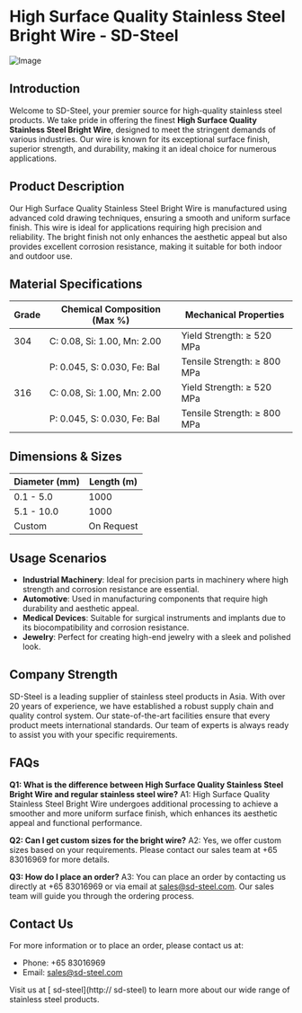 # High Surface Quality Stainless Steel Bright Wire - SD-Steel

![Image](https://github.com/user-attachments/assets/2567258e-e124-4816-932d-1809bd27ef0b)

## Introduction

Welcome to SD-Steel, your premier source for high-quality stainless steel products. We take pride in offering the finest **High Surface Quality Stainless Steel Bright Wire**, designed to meet the stringent demands of various industries. Our wire is known for its exceptional surface finish, superior strength, and durability, making it an ideal choice for numerous applications.

## Product Description

Our High Surface Quality Stainless Steel Bright Wire is manufactured using advanced cold drawing techniques, ensuring a smooth and uniform surface finish. This wire is ideal for applications requiring high precision and reliability. The bright finish not only enhances the aesthetic appeal but also provides excellent corrosion resistance, making it suitable for both indoor and outdoor use.

## Material Specifications

| Grade | Chemical Composition (Max %) | Mechanical Properties |
|-------|------------------------------|------------------------|
| 304   | C: 0.08, Si: 1.00, Mn: 2.00   | Yield Strength: ≥ 520 MPa |
|       | P: 0.045, S: 0.030, Fe: Bal  | Tensile Strength: ≥ 800 MPa |
| 316   | C: 0.08, Si: 1.00, Mn: 2.00   | Yield Strength: ≥ 520 MPa |
|       | P: 0.045, S: 0.030, Fe: Bal  | Tensile Strength: ≥ 800 MPa |

## Dimensions & Sizes

| Diameter (mm) | Length (m) |
|---------------|------------|
| 0.1 - 5.0     | 1000       |
| 5.1 - 10.0    | 1000       |
| Custom        | On Request |

## Usage Scenarios

- **Industrial Machinery**: Ideal for precision parts in machinery where high strength and corrosion resistance are essential.
- **Automotive**: Used in manufacturing components that require high durability and aesthetic appeal.
- **Medical Devices**: Suitable for surgical instruments and implants due to its biocompatibility and corrosion resistance.
- **Jewelry**: Perfect for creating high-end jewelry with a sleek and polished look.

## Company Strength

SD-Steel is a leading supplier of stainless steel products in Asia. With over 20 years of experience, we have established a robust supply chain and quality control system. Our state-of-the-art facilities ensure that every product meets international standards. Our team of experts is always ready to assist you with your specific requirements.

## FAQs

**Q1: What is the difference between High Surface Quality Stainless Steel Bright Wire and regular stainless steel wire?**
A1: High Surface Quality Stainless Steel Bright Wire undergoes additional processing to achieve a smoother and more uniform surface finish, which enhances its aesthetic appeal and functional performance.

**Q2: Can I get custom sizes for the bright wire?**
A2: Yes, we offer custom sizes based on your requirements. Please contact our sales team at +65 83016969 for more details.

**Q3: How do I place an order?**
A3: You can place an order by contacting us directly at +65 83016969 or via email at sales@sd-steel.com. Our sales team will guide you through the ordering process.

## Contact Us

For more information or to place an order, please contact us at:
- Phone: +65 83016969
- Email: sales@sd-steel.com

Visit us at [ sd-steel](http:// sd-steel) to learn more about our wide range of stainless steel products.